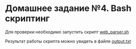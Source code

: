 # Домашнее задание №4. Bash скриптинг


Для проверки необходимо запустить скрипт [web_parser.sh](web_parser.sh)

Результат работы скрипта можно увидеть в файле [output.txt](output.txt)